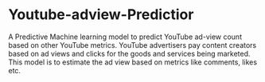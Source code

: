 # Youtube-adview-Predictior
A Predictive Machine learning model to predict YouTube ad-view count based on other YouTube metrics.  YouTube advertisers pay content creators based on ad views and clicks for the goods and services being marketed. This model is to estimate the ad view based on metrics like comments, likes etc.
